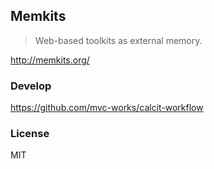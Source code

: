 
Memkits
------

> Web-based toolkits as external memory.

http://memkits.org/

### Develop

https://github.com/mvc-works/calcit-workflow

### License

MIT
